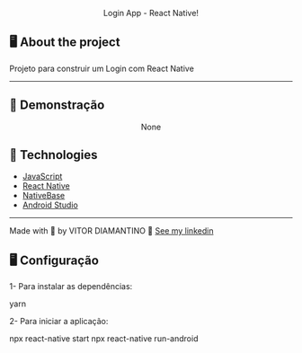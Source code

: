 <p align="center">Login App - React Native!</p>


## 🖥️ About the project

Projeto para construir um Login com React Native

---
## 🥳 Demonstração
<div align="center" >
  None
</div>


## 🚀 Technologies

- [JavaScript](https://www.javascript.com/)
- [React Native](https://reactnative.dev/)
- [NativeBase](https://docs.nativebase.io/next/input)
- [Android Studio](https://developer.android.com/?hl=pt)



---
Made with 💜 by VITOR DIAMANTINO 👋 [See my linkedin](https://www.linkedin.com/in/vitordiamantino/)
<br>

## 🖥️ Configuração
1- Para instalar as dependências:

yarn

2- Para iniciar a aplicação:

npx react-native start
npx react-native run-android
